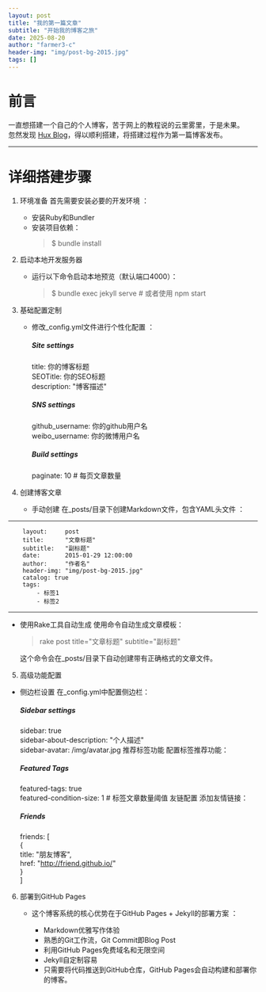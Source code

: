 ```yaml
---
layout: post
title: "我的第一篇文章"
subtitle: "开始我的博客之旅"
date: 2025-08-20
author: "farmer3-c"
header-img: "img/post-bg-2015.jpg"
tags: []
---
```

# 前言
一直想搭建一个自己的个人博客，苦于网上的教程说的云里雾里，于是未果。  
    忽然发现 [Hux Blog](https://github.com/Huxpro/huxpro.github.io)，得以顺利搭建，将搭建过程作为第一篇博客发布。
***

# 详细搭建步骤 
1. 环境准备 
首先需要安装必要的开发环境 ：

    - 安装Ruby和Bundler
    - 安装项目依赖：
        > $ bundle install 

2. 启动本地开发服务器 
    - 运行以下命令启动本地预览（默认端口4000）：
         >$ bundle exec jekyll serve  # 或者使用 npm start
3. 基础配置定制 
    - 修改_config.yml文件进行个性化配置 ：

        ##### Site settings  
        title: 你的博客标题  
        SEOTitle: 你的SEO标题  
        description: "博客描述"  
        
        ##### SNS settings        
        github_username: 你的github用户名  
        weibo_username: 你的微博用户名  
        
        ##### Build settings  
        paginate: 10  # 每页文章数量
4. 创建博客文章 
    - 手动创建
    在_posts/目录下创建Markdown文件，包含YAML头文件 ：

 ***
        layout:     post  
        title:      "文章标题"  
        subtitle:   "副标题"  
        date:       2015-01-29 12:00:00  
        author:     "作者名"  
        header-img: "img/post-bg-2015.jpg"  
        catalog: true  
        tags:  
            - 标签1  
            - 标签2  
 ***

- 使用Rake工具自动生成
  使用命令自动生成文章模板：

    > rake post title="文章标题" subtitle="副标题"

    这个命令会在_posts/目录下自动创建带有正确格式的文章文件。

5. 高级功能配置 
- 侧边栏设置
    在_config.yml中配置侧边栏：

    ##### Sidebar settings  
    sidebar: true  
    sidebar-about-description: "个人描述"  
    sidebar-avatar: /img/avatar.jpg
    推荐标签功能
    配置标签推荐功能：

    ##### Featured Tags  
    featured-tags: true    
    featured-condition-size: 1  # 标签文章数量阈值
    友链配置
    添加友情链接：

    ##### Friends  
    friends: [  
        {  
            title: "朋友博客",  
            href: "http://friend.github.io/"  
        }  
    ]
    


6. 部署到GitHub Pages 
    - 这个博客系统的核心优势在于GitHub Pages + Jekyll的部署方案 ：

        - Markdown优雅写作体验
        - 熟悉的Git工作流，Git Commit即Blog Post
        - 利用GitHub Pages免费域名和无限空间
        - Jekyll自定制容易
        - 只需要将代码推送到GitHub仓库，GitHub Pages会自动构建和部署你的博客。
